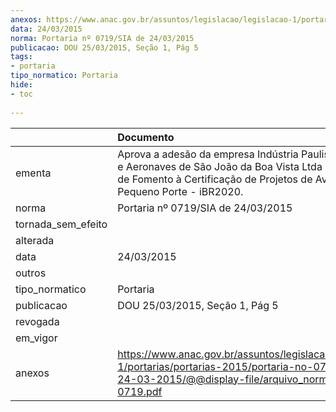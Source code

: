 ```yaml
---
anexos: https://www.anac.gov.br/assuntos/legislacao/legislacao-1/portarias/portarias-2015/portaria-no-0719-sia-de-24-03-2015/@@display-file/arquivo_norma/PA2015-0719.pdf
data: 24/03/2015
norma: Portaria nº 0719/SIA de 24/03/2015
publicacao: DOU 25/03/2015, Seção 1, Pág 5
tags:
- portaria
tipo_normatico: Portaria
hide: 
- toc 
 
---
```


|                    | Documento                                                                                                                                                                                 |
|:-------------------|:------------------------------------------------------------------------------------------------------------------------------------------------------------------------------------------|
| ementa             | Aprova a adesão da empresa Indústria Paulista de Partes e Aeronaves de São João da Boa Vista Ltda ao Programa de Fomento à Certificação de Projetos de Aviões de Pequeno Porte - iBR2020. |
| norma              | Portaria nº 0719/SIA de 24/03/2015                                                                                                                                                        |
| tornada_sem_efeito |                                                                                                                                                                                           |
| alterada           |                                                                                                                                                                                           |
| data               | 24/03/2015                                                                                                                                                                                |
| outros             |                                                                                                                                                                                           |
| tipo_normatico     | Portaria                                                                                                                                                                                  |
| publicacao         | DOU 25/03/2015, Seção 1, Pág 5                                                                                                                                                            |
| revogada           |                                                                                                                                                                                           |
| em_vigor           |                                                                                                                                                                                           |
| anexos             | https://www.anac.gov.br/assuntos/legislacao/legislacao-1/portarias/portarias-2015/portaria-no-0719-sia-de-24-03-2015/@@display-file/arquivo_norma/PA2015-0719.pdf                         |